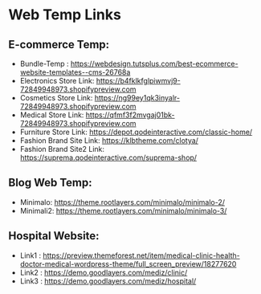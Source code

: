 # Web Temp Links

## E-commerce Temp:
- Bundle-Temp : https://webdesign.tutsplus.com/best-ecommerce-website-templates--cms-26768a
- Electronics Store Link: https://b4fklkfglpiwmvj9-72849948973.shopifypreview.com
- Cosmetics Store Link: https://ng99ey1qk3inyalr-72849948973.shopifypreview.com
- Medical Store Link: https://qfmf3f2mvgaj01bk-72849948973.shopifypreview.com
- Furniture Store Link: https://depot.qodeinteractive.com/classic-home/
- Fashion Brand Site Link: https://klbtheme.com/clotya/
- Fashion Brand Site2 Link: https://suprema.qodeinteractive.com/suprema-shop/

## Blog Web Temp:
- Minimalo: https://theme.rootlayers.com/minimalo/minimalo-2/
- Minimali2: https://theme.rootlayers.com/minimalo/minimalo-3/

## Hospital Website:
- Link1 : https://preview.themeforest.net/item/medical-clinic-health-doctor-medical-wordpress-theme/full_screen_preview/18277620
- Link2 : https://demo.goodlayers.com/mediz/clinic/
- Link3 : https://demo.goodlayers.com/mediz/hospital/
